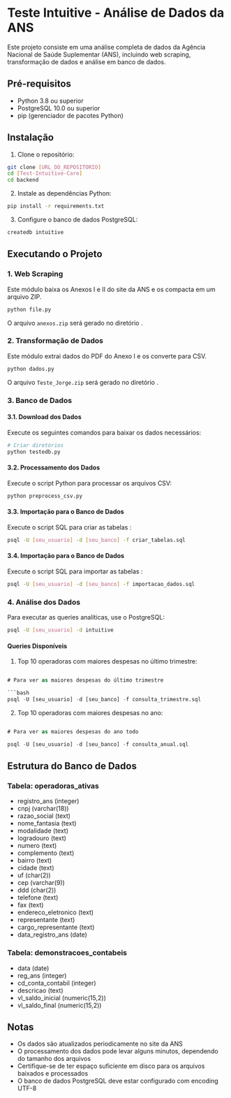 # Teste Intuitive - Análise de Dados da ANS

Este projeto consiste em uma análise completa de dados da Agência Nacional de Saúde Suplementar (ANS), incluindo web scraping, transformação de dados e análise em banco de dados.


## Pré-requisitos

- Python 3.8 ou superior
- PostgreSQL 10.0 ou superior
- pip (gerenciador de pacotes Python)

## Instalação

1. Clone o repositório:
```bash
git clone [URL_DO_REPOSITORIO]
cd [Test-Intuitive-Care]
cd backend
```

2. Instale as dependências Python:
```bash
pip install -r requirements.txt
```

3. Configure o banco de dados PostgreSQL:
```bash
createdb intuitive
```

## Executando o Projeto

### 1. Web Scraping

Este módulo baixa os Anexos I e II do site da ANS e os compacta em um arquivo ZIP.

```bash
python file.py
```

O arquivo `anexos.zip` será gerado no diretório .

### 2. Transformação de Dados

Este módulo extrai dados do PDF do Anexo I e os converte para CSV.

```bash
python dados.py
```

O arquivo `Teste_Jorge.zip` será gerado no diretório .

### 3. Banco de Dados

#### 3.1. Download dos Dados

Execute os seguintes comandos para baixar os dados necessários:

```bash
# Criar diretórios
python testedb.py
```

#### 3.2. Processamento dos Dados

Execute o script Python para processar os arquivos CSV:

```bash
python preprocess_csv.py
```

#### 3.3. Importação para o Banco de Dados

Execute o script SQL para criar as tabelas :

```bash
psql -U [seu_usuario] -d [seu_banco] -f criar_tabelas.sql
```
#### 3.4. Importação para o Banco de Dados

Execute o script SQL para importar as tabelas :

```bash
psql -U [seu_usuario] -d [seu_banco] -f importacao_dados.sql
```

### 4. Análise dos Dados

Para executar as queries analíticas, use o PostgreSQL:

```bash
psql -U [seu_usuario] -d intuitive
```

#### Queries Disponíveis

1. Top 10 operadoras com maiores despesas no último trimestre:
```sql

# Para ver as maiores despesas do último trimestre

```bash
psql -U [seu_usuario] -d [seu_banco] -f consulta_trimestre.sql
```

2. Top 10 operadoras com maiores despesas no ano:
```sql

# Para ver as maiores despesas do ano todo

psql -U [seu_usuario] -d [seu_banco] -f consulta_anual.sql
```

## Estrutura do Banco de Dados

### Tabela: operadoras_ativas
- registro_ans (integer)
- cnpj (varchar(18))
- razao_social (text)
- nome_fantasia (text)
- modalidade (text)
- logradouro (text)
- numero (text)
- complemento (text)
- bairro (text)
- cidade (text)
- uf (char(2))
- cep (varchar(9))
- ddd (char(2))
- telefone (text)
- fax (text)
- endereco_eletronico (text)
- representante (text)
- cargo_representante (text)
- data_registro_ans (date)

### Tabela: demonstracoes_contabeis
- data (date)
- reg_ans (integer)
- cd_conta_contabil (integer)
- descricao (text)
- vl_saldo_inicial (numeric(15,2))
- vl_saldo_final (numeric(15,2))

## Notas

- Os dados são atualizados periodicamente no site da ANS
- O processamento dos dados pode levar alguns minutos, dependendo do tamanho dos arquivos
- Certifique-se de ter espaço suficiente em disco para os arquivos baixados e processados
- O banco de dados PostgreSQL deve estar configurado com encoding UTF-8 